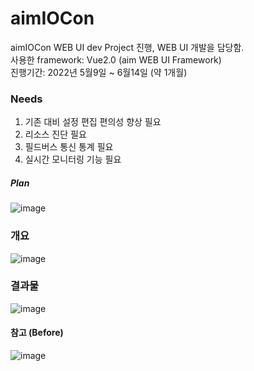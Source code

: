 # aimIOCon  
aimIOCon WEB UI dev Project 진행, WEB UI 개발을 담당함.  
사용한 framework: Vue2.0 (aim WEB UI Framework)  
진행기간: 2022년 5월9일 ~ 6월14일 (약 1개월)  

### Needs
1. 기존 대비 설정 편집 편의성 향상 필요
2. 리소스 진단 필요
3. 필드버스 통신 통계 필요
4. 실시간 모니터링 기능 필요

##### Plan
![image](https://user-images.githubusercontent.com/78777059/204985590-e1b98659-2559-4701-b8cb-62638074913d.png)

### 개요
![image](https://user-images.githubusercontent.com/78777059/204985468-694b6e5e-ee86-4a39-b89e-6bc7969db23e.png)

### 결과물
![image](https://user-images.githubusercontent.com/78777059/204985958-56340ae0-77a2-4067-8c2d-5eaf43299a6a.png)

#### 참고 (Before)
![image](https://user-images.githubusercontent.com/78777059/204986121-108b3b5f-292b-4887-bde8-81cb3228deb5.png)
